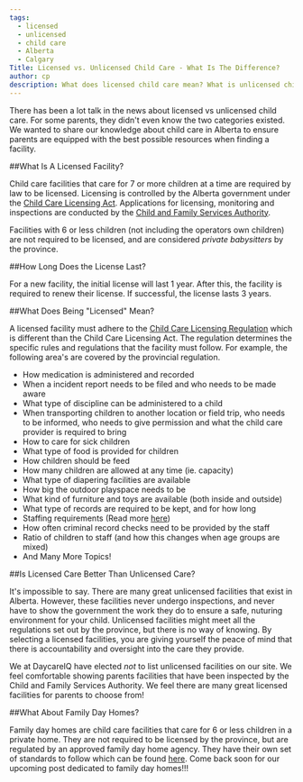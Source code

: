 ```yaml
---
tags:
  - licensed
  - unlicensed
  - child care
  - Alberta
  - Calgary
Title: Licensed vs. Unlicensed Child Care - What Is The Difference?
author: cp
description: What does licensed child care mean? What is unlicensed child care? Are the differences important?
---
```


There has been a lot talk in the news about licensed vs unlicensed child care.  For some parents, they didn't even know the two categories existed.  We wanted to share our knowledge about child care in Alberta to ensure parents are equipped with the best possible resources when finding a facility.

##What Is A Licensed Facility?

Child care facilities that care for 7 or more children at a time are required by law to be licensed.  Licensing is controlled by the Alberta government under the [Child Care Licensing Act](http://www.qp.alberta.ca/1266.cfm?page=C10P5.cfm&leg_type=Acts&isbncln=9780779733866).  Applications for licensing, monitoring and inspections are conducted by the [Child and Family Services Authority](http://humanservices.alberta.ca/services-near-you/15010.html).

Facilities with 6 or less children (not including the operators own children) are not required to be licensed, and are considered *private babysitters* by the province.

##How Long Does the License Last?

For a new facility, the initial license will last 1 year.  After this, the facility is required to renew their license.  If successful, the license lasts 3 years.

##What Does Being "Licensed" Mean?

A licensed facility must adhere to the [Child Care Licensing Regulation](http://www.qp.alberta.ca/1266.cfm?page=2008_143.cfm&leg_type=Regs&isbncln=9780779735570) which is different than the Child Care Licensing Act.  The regulation determines the specific rules and regulations that the facility must follow.  For example, the following area's are covered by the provincial regulation.  
  * How medication is administered and recorded
  * When a incident report needs to be filed and who needs to be made aware
  * What type of discipline can be administered to a child
  * When transporting children to another location or field trip, who needs to be informed, who needs to give permission and what the child care provider is required to bring
  * How to care for sick children
  * What type of food is provided for children
  * How children should be feed
  * How many children are allowed at any time (ie. capacity)
  * What type of diapering facilities are available
  * How big the outdoor playspace needs to be
  * What kind of furniture and toys are available (both inside and outside)
  * What type of records are required to be kept, and for how long
  * Staffing requirements (Read more [here](http://blog.daycareiq.com/2015-Staffing-Requirements/))
  * How often criminal record checks need to be provided by the staff
  * Ratio of children to staff (and how this changes when age groups are mixed)
  * And Many More Topics!
  
##Is Licensed Care Better Than Unlicensed Care?

It's impossible to say.  There are many great unlicensed facilities that exist in Alberta.  However, these facilities never undergo inspections, and never have to show the government the work they do to ensure a safe, nuturing environment for your child.  Unlicensed facilities might meet all the regulations set out by the province, but there is no way of knowing.  By selecting a licensed facilities, you are giving yourself the peace of mind that there is accountability and oversight into the care they provide.

We at DaycareIQ have elected *not* to list unlicensed facilities on our site.  We feel comfortable showing parents facilities that have been inspected by the Child and Family Services Authority.  We feel there are many great licensed facilities for parents to choose from!

##What About Family Day Homes?

Family day homes are child care facilities that care for 6 or less children in a private home.  They are not required to be licensed by the province, but are regulated by an approved family day home agency.  They have their own set of standards to follow which can be found [here](http://humanservices.alberta.ca/documents/family-day-home-standards-manual.pdf).  Come back soon for our upcoming post dedicated to family day homes!!!
